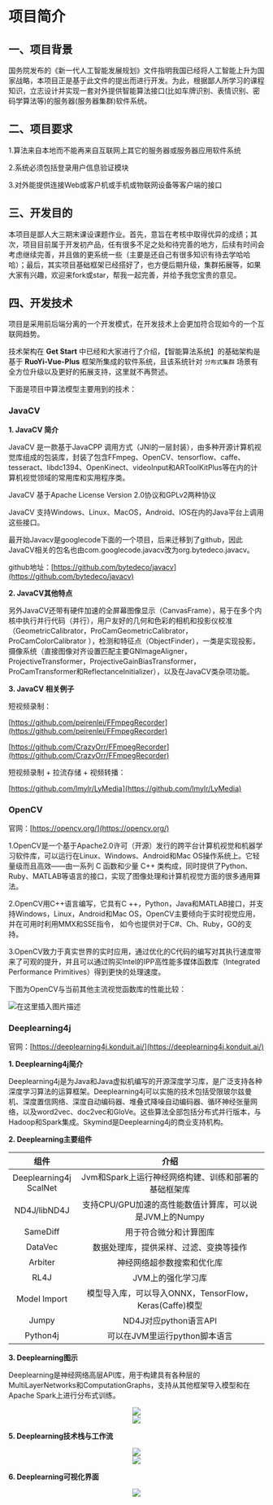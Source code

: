 # 项目简介
## 一、项目背景
国务院发布的《新一代人工智能发展规划》文件指明我国已经将人工智能上升为国家战略，本项目正是基于此文件的提出而进行开发。为此，根据鄙人所学习的课程知识，立志设计并实现一套对外提供智能算法接口(比如车牌识别、表情识别、密码学算法等)的服务器(服务器集群)软件系统。

## 二、项目要求
1.算法来自本地而不能再来自互联网上其它的服务器或服务器应用软件系统

2.系统必须包括登录用户信息验证模块

3.对外能提供连接Web或客户机或手机或物联网设备等客户端的接口


## 三、开发目的
本项目是鄙人大三期末课设课题作业。首先，意旨在考核中取得优异的成绩；其次，项目目前属于开发初产品，任有很多不足之处和待完善的地方，后续有时间会考虑继续完善，并且做的更系统一些（主要是还自己有很多知识有待去学哈哈哈）；最后，其实项目基础框架已经搭好了，也方便后期升级，集群拓展等，如果大家有兴趣，欢迎来fork或star，帮我一起完善，并给予我您宝贵的意见。

## 四、开发技术
项目是采用前后端分离的一个开发模式，在开发技术上会更加符合现如今的一个互联网趋势。

技术架构在 **Get Start** 中已经和大家进行了介绍，【智能算法系统】的基础架构是基于 **RuoYi-Vue-Plus** 框架所集成的软件系统，且该系统针对 `分布式集群` 场景有全方位升级以及更好的拓展支持，这里就不再赘述。

下面是项目中算法模型主要用到的技术：

### JavaCV

**1. JavaCV 简介**

JavaCV 是一款基于JavaCPP 调用方式（JNI的一层封装），由多种开源计算机视觉库组成的包装库，封装了包含FFmpeg、OpenCV、tensorflow、caffe、tesseract、libdc1394、OpenKinect、videoInput和ARToolKitPlus等在内的计算机视觉领域的常用库和实用程序类。

JavaCV 基于Apache License Version 2.0协议和GPLv2两种协议 

JavaCV 支持Windows、Linux、MacOS，Android、IOS在内的Java平台上调用这些接口。

最开始Javacv是googlecode下面的一个项目，后来迁移到了github，因此JavaCV相关的包名也由com.googlecode.javacv改为org.bytedeco.javacv。

github地址：[https://github.com/bytedeco/javacv](https://github.com/bytedeco/javacv)

**2. JavaCV其他特点**

另外JavaCV还带有硬件加速的全屏幕图像显示（CanvasFrame），易于在多个内核中执行并行代码（并行），用户友好的几何和色彩的相机和投影仪校准（GeometricCalibrator，ProCamGeometricCalibrator，ProCamColorCalibrator ），检测和特征点（ObjectFinder），一类是实现投影，摄像系统（直接图像对齐设置匹配主要GNImageAligner，ProjectiveTransformer，ProjectiveGainBiasTransformer，ProCamTransformer和ReflectanceInitializer），以及在JavaCV类杂项功能。

**3. JavaCV 相关例子**

短视频录制：

[https://github.com/peirenlei/FFmpegRecorder](https://github.com/peirenlei/FFmpegRecorder)

[https://github.com/CrazyOrr/FFmpegRecorder](https://github.com/CrazyOrr/FFmpegRecorder)

短视频录制 + 拉流存储 + 视频转播：

[https://github.com/lmylr/LyMedia](https://github.com/lmylr/LyMedia)

### OpenCV
官网：[https://opencv.org/](https://opencv.org/)

1.OpenCV是一个基于Apache2.0许可（开源）发行的跨平台计算机视觉和机器学习软件库，可以运行在Linux、Windows、Android和Mac OS操作系统上。它轻量级而且高效——由一系列 C 函数和少量 C++ 类构成，同时提供了Python、Ruby、MATLAB等语言的接口，实现了图像处理和计算机视觉方面的很多通用算法。

2.OpenCV用C++语言编写，它具有C ++，Python，Java和MATLAB接口，并支持Windows，Linux，Android和Mac OS，OpenCV主要倾向于实时视觉应用，并在可用时利用MMX和SSE指令， 如今也提供对于C#、Ch、Ruby，GO的支持。

3.OpenCV致力于真实世界的实时应用，通过优化的C代码的编写对其执行速度带来了可观的提升，并且可以通过购买Intel的IPP高性能多媒体函数库（Integrated Performance Primitives）得到更快的处理速度。

下图为OpenCV与当前其他主流视觉函数库的性能比较：

![在这里插入图片描述](https://img-blog.csdnimg.cn/5d1a2fe836a54c37905313bc65142baf.png)

### Deeplearning4j
官网：[https://deeplearning4j.konduit.ai/](https://deeplearning4j.konduit.ai/)

**1. Deeplearning4j简介**

Deeplearning4j是为Java和Java虚拟机编写的开源深度学习库，是广泛支持各种深度学习算法的运算框架。Deeplearning4j可以实施的技术包括受限玻尔兹曼机、深度置信网络、深度自动编码器、堆叠式降噪自动编码器、循环神经张量网络，以及word2vec、doc2vec和GloVe。这些算法全部包括分布式并行版本，与Hadoop和Spark集成。Skymind是Deeplearning4j的商业支持机构。

**2. Deeplearning主要组件**

|            组件            |                          介绍                           |
| :------------------------: | :-----------------------------------------------------: |
| Deeplearning4j<br/>ScalNet |  Jvm和Spark上运行神经网络构建、训练和部署的基础框架库   |
|        ND4J/libND4J        | 支持CPU/GPU加速的高性能数值计算库，可以说是JVM上的Numpy |
|          SameDiff          |                 用于符合微分和计算图库                  |
|          DataVec           |         数据处理库，提供采样、过滤、变换等操作          |
|          Arbiter           |               神经网络超参数搜索和优化库                |
|            RL4J            |                    JVM上的强化学习库                    |
|        Model Import        | 模型导入库，可以导入ONNX，TensorFlow，Keras(Caffe)模型  |
|           Jumpy            |                  ND4J对应python语言API                  |
|          Python4j          |              可以在JVM里运行python脚本语言              |

**3. Deeplearning图示**

 Deeplearning是神经网络高层API库，用于构建具有各种层的MultiLayerNetworks和ComputationGraphs，支持从其他框架导入模型和在Apache Spark上进行分布式训练。

<div align=center><img src="https://img-blog.csdnimg.cn/7bcd5fa00f1b460997f44659271bc5e0.png" width="  "></div>

<div align=center><img src="https://img-blog.csdnimg.cn/cd2264e06ca14f5786dbf8e4f51c483a.png" width="  "></div>



**5. Deeplearning技术栈与工作流**

<div align=center><img src="https://img-blog.csdnimg.cn/a7482834d47e4986b4a9d96109755a99.png" width="  "></div>





<div align=center><img src="https://img-blog.csdnimg.cn/385ca719dc504a07a8e5559353b521eb.png" width="  "></div>



**6. Deeplearning可视化界面**

<div align=center><img src="https://img-blog.csdnimg.cn/c5633e7f42bb4f97a99fd51db5c2dbef.png" width="  "></div>

